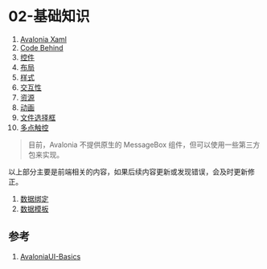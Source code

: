 # 02-基础知识

1. [Avalonia Xaml](./基础知识/avalonia_xaml.md)
2. [Code Behind](./基础知识/code_behind.md)
3. [控件](./基础知识/controls.md)
4. [布局](./基础知识/layout.md)
5. [样式](./基础知识/styles.md)
6. [交互性](./基础知识/interactivity.md)
7. [资源](./基础知识/assets.md)
8. [动画](./基础知识/animations.md)
9. [文件选择框](./基础知识/file_dialogs.md)
10. [多点触控](./基础知识/multi-touch.md)

> 目前，Avalonia 不提供原生的 MessageBox 组件，但可以使用一些第三方包来实现。

以上部分主要是前端相关的内容，如果后续内容更新或发现错误，会及时更新修正。

1. [数据绑定](./基础知识/data_binding.md)
2. [数据模板](./基础知识/data_templates.md)

## 参考

1. [AvaloniaUI-Basics](https://docs.avaloniaui.net/zh-Hans/docs/basics/)
